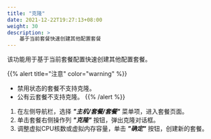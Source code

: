 ```yaml
---
title: "克隆"
date: 2021-12-22T19:27:13+08:00
weight: 30
description: >
    基于当前套餐快速创建其他配置套餐
---
```


该功能用于基于当前套餐配置快速创建其他配置套餐。

{{% alert title="注意" color="warning" %}}
- 禁用状态的套餐不支持克隆。
- 公有云套餐不支持克隆。
{{% /alert %}}

1. 在左侧导航栏，选择 **_"主机/套餐/套餐"_** 菜单项，进入套餐页面。
2. 单击套餐右侧操作列 **_"克隆"_** 按钮，弹出克隆对话框。
2. 调整虚拟CPU核数或虚拟内存容量，单击 **_"确定"_** 按钮，创建新的套餐。